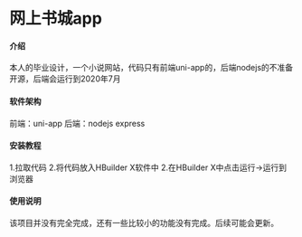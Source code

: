 # 网上书城app

#### 介绍

本人的毕业设计，一个小说网站，代码只有前端uni-app的，后端nodejs的不准备开源，后端会运行到2020年7月

#### 软件架构

前端：uni-app
后端：nodejs express 

#### 安装教程

1.拉取代码
2.将代码放入HBuilder X软件中
2.在HBuilder X中点击运行->运行到浏览器

#### 使用说明

该项目并没有完全完成，还有一些比较小的功能没有完成。后续可能会更新。






